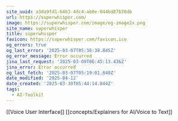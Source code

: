 ```yaml
---
site_uuid: a3da9fd1-64b3-4dc4-ab0e-044bd87670db
url: https://superwhisper.com/
image: https://superwhisper.com/image/og-image2x.png
site_name: superwhisper
title: superwhisper
favicon: https://superwhisper.com/favicon.ico
og_errors: true
og_last_error: '2025-03-07T05:36:38.845Z'
og_error_message: Error occurred
jina_last_request: '2025-03-09T06:45:13.436Z'
jina_error: Error occurred
og_last_fetch: '2025-03-07T05:19:01.840Z'
date_modified: '2025-04-12'
date_created: '2025-03-30T05:44:14.844Z'
tags:
  - AI-Toolkit
---
```



















































[[Voice User Interface]]
[[concepts/Explainers for AI/Voice to Text]]

